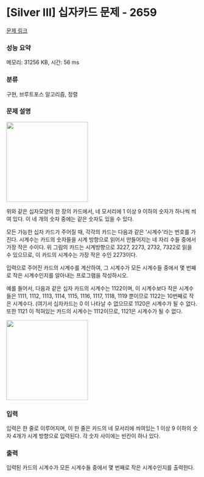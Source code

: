 # [Silver III] 십자카드 문제 - 2659 

[문제 링크](https://www.acmicpc.net/problem/2659) 

### 성능 요약

메모리: 31256 KB, 시간: 56 ms

### 분류

구현, 브루트포스 알고리즘, 정렬

### 문제 설명

<p><img alt="" src="https://www.acmicpc.net/upload/images/nOrutAPEPgnrupqCSJstXcV6ymw.gif" style="width: 214px; height: 210px; "></p>

<p>위와 같은 십자모양의 한 장의 카드에서, 네 모서리에 1 이상 9 이하의 숫자가 하나씩 씌여 있다. 이 네 개의 숫자 중에는 같은 숫자도 있을 수 있다.</p>

<p>모든 가능한 십자 카드가 주어질 때, 각각의 카드는 다음과 같은 '시계수'라는 번호를 가진다. 시계수는 카드의 숫자들을 시계 방향으로 읽어서 만들어지는 네 자리 수들 중에서 가장 작은 수이다. 위 그림의 카드는 시계방향으로 3227, 2273, 2732, 7322로 읽을 수 있으므로, 이 카드의 시계수는 가장 작은 수인 2273이다.</p>

<p>입력으로 주어진 카드의 시계수를 계산하여, 그 시계수가 모든 시계수들 중에서 몇 번째로 작은 시계수인지를 알아내는 프로그램을 작성하시오.</p>

<p>예를 들어서, 다음과 같은 십자 카드의 시계수는 1122이며, 이 시계수보다 작은 시계수들은 1111, 1112, 1113, 1114, 1115, 1116, 1117, 1118, 1119 뿐이므로 1122는 10번째로 작은 시계수다. (여기서 십자카드는 0 이 나타날 수 없으므로 1120은 시계수가 될 수 없다. 또한 1121 이 적혀있는 카드의 시계수는 1112이므로, 1121은 시계수가 될 수 없다.</p>

<p><img alt="" src="https://www.acmicpc.net/upload/images/LZTeAvxa9Shzs4Y1CI.gif" style="width: 214px; height: 210px; "></p>

### 입력 

 <p>입력은 한 줄로 이루어지며, 이 한 줄은 카드의 네 모서리에 씌여있는 1 이상 9 이하의 숫자 4개가 시계 방향으로 입력된다. 각 숫자 사이에는 빈칸이 하나 있다.</p>

### 출력 

 <p>입력된 카드의 시계수가 모든 시계수들 중에서 몇 번째로 작은 시계수인지를 출력한다.</p>

